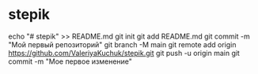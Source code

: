 # stepik
echo "# stepik" >> README.md 
git init 
git add README.md 
git commit -m "Мой первый репозиторий" 
git branch -M main 
git remote add origin https://github.com/ValeriyaKuchuk/stepik.git
 git push -u origin main
git commit -m "Мое первое изменение" 
